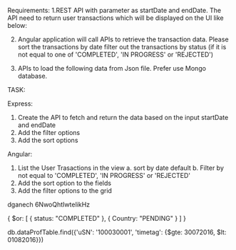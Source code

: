 Requirements:
1.REST API with parameter as startDate and endDate. The API need to return user transactions which will be displayed on the UI like below:

2. Angular application will call APIs to retrieve the transaction data.
Please sort the transactions by date filter out the transactions by status (if it is not equal to one of 'COMPLETED', 'IN PROGRESS' or 'REJECTED')

3. APIs to load the following data from Json file. Prefer use Mongo database.



TASK:

Express:
1. Create the API to fetch and return the data based on the input startDate and endDate
2. Add the filter options
3. Add the sort options


Angular:
1. List the User Trasactions in the view
    a. sort by date default
    b. Filter by not equal to 'COMPLETED', 'IN PROGRESS' or 'REJECTED'
2. Add the sort option to the fields
3. Add the filter options to the grid


dganech
6NwoQhtIwteIikHz

{
  $or: [
    {
      status: "COMPLETED"
    },
    {
      Country: "PENDING"
    }
  ]
}

db.dataProfTable.find({'uSN': '100030001', 'timetag': {$gte: 30072016, $lt: 01082016}})